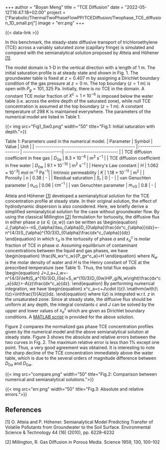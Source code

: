 +++
author = "Boyan Meng"
title = "TCE Diffusion"
date = "2022-05-12T16:47:18+02:00"
project = ["Parabolic/ThermalTwoPhaseFlowPP/TCEDiffusion/Twophase_TCE_diffusion_1D_small.prj"]
image = "err.png"
+++

{{< data-link >}}

In this benchmark, the steady-state diffusive transport of trichloroethylene (TCE) across a variably saturated zone (capillary fringe) is simulated and compared with the semianalytical solution proposed by Atteia and Höhener [[1]](#1).

The model domain is 1-D in the vertical direction with a length of 1 m. The initial saturation profile is at steady state and shown in Fig. 1. The groundwater table is fixed at $z=0.407$ m by assigning a Dirichlet boundary condition of the gas pressure at $z=0$ m. The top boundary ($z=1$ m) is open with $P_g=101,325$ Pa. Initially, there is no TCE in the domain. A constant TCE molar fraction of $X^c=1\times10^{-6}$ is imposed below the water table (i.e. across the entire depth of the saturated zone), while null TCE concentration is assumed at the top boundary ($z=1$ m). A constant temperature of 298 K is maintained everywhere. The parameters of the numerical model are listed in Table 1.

{{< img src="Fig1_Sw0.png" width="50" title="Fig.1: Initial saturation with depth.">}}

Table 1: Parameters used in the numerical model.
| Parameter                                          | Symbol             |  Value              | Unit                        |
| -------------------------------------------------- |:------------------ | -------------------:| --------------------------: |
| TCE diffusion coefficient in free gas              | $D_{0a}$           | $8.3\times10^{-6}$  | $\mathrm{m^2\ s^{-1}}$  |
| TCE diffusion coefficient in free water            | $D_{0w}$           | $9.1\times10^{-10}$ | $\mathrm{m^2\ s^{-1}}$    |
| Henry's Law constant                               | $H$                | $1.062\times10^{-3}$| $\mathrm{mol\ m^{-3}\ Pa^{-1}}$|
| Intrinsic permeability                                    | $K$              | $1.18\times10^{-11}$   | $\mathrm{m^2}$         |
| Porosity            | $n$              | 0.38                  | -         |
| Residual saturation            | $S_r$              | 0                  | -         |
| van Genuchten parameter                        | $\alpha_{\mathrm{vG}}$          | 0.06                  | $\mathrm{cm^{-1}}$       |
| van Genuchten parameter                        | $m_{\mathrm{vG}}$          | 0.8                  | -       |

Atteia and Höhener [[1]](#1) developed a semianalytical solution for the TCE concentration profile at steady state. In their original solution, the effect of hydrodynamic dispersion is also considered. Here, we briefly derive a simplified semianalytical solution for the case without groundwater flow. By using the classical Millington [[2]](#2) formulation for tortuosity, the diffusive flux in either phase $\alpha$ ($\alpha\in \{a, w\}$) can be written as
\begin{equation}
    J_{\alpha}=-nS_{\alpha}\tau_{\alpha}D_{0\alpha}\frac{dx^c_{\alpha}}{dz}=-n^{4/3}S_{\alpha}^{10/3}D_{0\alpha}\frac{dx^c_{\alpha}}{dz}
\end{equation}
in which $\tau_{\alpha}$ is the tortuosity of phase $\alpha$ and $x^c_{\alpha}$ is molar fraction of TCE in phase $\alpha$. Assuming equilibrium of contaminant concentrations between the liquid and gas phases, we have
\begin{equation}
    \frac{N_wx^c_w}{P_gx^c_a}=H
\end{equation}
where $N_w$ is the molar density of water and $H$ is the Henry constant of TCE at the prescribed temperature (see Table 1). Thus, the total flux equals
\begin{equation}
    J=J_a+J_w=-n^{4/3}\left(S_a^{10/3}D_{0a}+S_w^{10/3}D_{0w}HP_g/N_w\right)\frac{dx^c_a}{dz}=-A(z)\frac{dx^c_a}{dz}.
\end{equation}
By performing numerical integration, we have
\begin{equation}
    x^c_a=c+J\cdot I(z)\ \mathrm{with}\ I(z)=\int\frac{1}{A(z)}dz.
\end{equation}
where $I(z)$ is integrated w.r.t. $z$ in the unsaturated zone. Since at steady state, the diffusive flux should be uniform at any depth, the integral constants $c$ and $J$ can be solved by the upper and lower values of $x^c_a$ which are given as Dirichlet boundary conditions. A [MATLAB script](AH2010.m) is provided for the above solution.

Figure 2 compares the normalized gas phase TCE concentration profiles given by the numerical model and the above semianalytical solution at steady state. Figure 3 shows the absolute and relative errors between the two curves in Fig. 2. The maximum relative error is less than 1\% except one point. Thus, a very good agreement was obtained. It is interesting to note the sharp decline of the TCE concentration immediately above the water table, which is due to the several orders of magnitude difference between $D_{0a}$ and $D_{0w}$.

{{< img src="compare.png" width="50" title="Fig.2: Comparison between numerical and semianalytical solutions.">}}

{{< img src="err.png" width="50" title="Fig.3: Absolute and relative errors.">}}

## References

<!-- vale off -->

<a id="1">[1]</a>
O. Atteia and P. Höhener. Semianalytical Model Predicting Transfer of Volatile Pollutants from Groundwater to the Soil Surface. Environmental Science & Technology 44 (16) (2010), pp. 6228–6232

<a id="2">[2]</a>
Millington, R. Gas Diffusion in Porous Media. Science 1959, 130, 100–102

<!-- vale on -->
